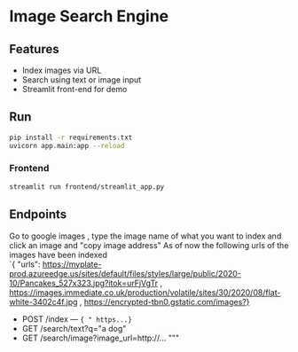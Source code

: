 
# Image Search Engine

## Features
- Index images via URL
- Search using text or image input
- Streamlit front-end for demo

## Run
```bash
pip install -r requirements.txt
uvicorn app.main:app --reload
```

### Frontend
```bash
streamlit run frontend/streamlit_app.py
```

## Endpoints
Go to google images , type the image name of what you want to index and click an image and "copy image address"
As of now the following urls of the images have been indexed\
`{ "urls": https://myplate-prod.azureedge.us/sites/default/files/styles/large/public/2020-10/Pancakes_527x323.jpg?itok=urFjVgTr , https://images.immediate.co.uk/production/volatile/sites/30/2020/08/flat-white-3402c4f.jpg , https://encrypted-tbn0.gstatic.com/images?}

- POST /index — `{ " https...}`
- GET /search/text?q="a dog"
- GET /search/image?image_url=http://...
"""